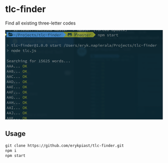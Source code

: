 # tlc-finder

Find all existing three-letter codes

![screenshot](screenshot.png)

## Usage

```
git clone https://github.com/erykpiast/tlc-finder.git
npm i
npm start
```
